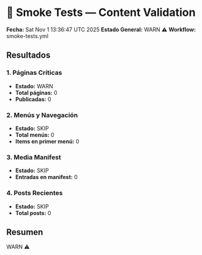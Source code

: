 # 🧪 Smoke Tests — Content Validation
**Fecha:** Sat Nov  1 13:36:47 UTC 2025
**Estado General:** WARN ⚠️
**Workflow:** smoke-tests.yml

## Resultados

### 1. Páginas Críticas
- **Estado:** WARN
- **Total páginas:** 0
- **Publicadas:** 0

### 2. Menús y Navegación
- **Estado:** SKIP
- **Total menús:** 0
- **Items en primer menú:** 0

### 3. Media Manifest
- **Estado:** SKIP
- **Entradas en manifest:** 0

### 4. Posts Recientes
- **Estado:** SKIP
- **Total posts:** 0

## Resumen
WARN ⚠️
